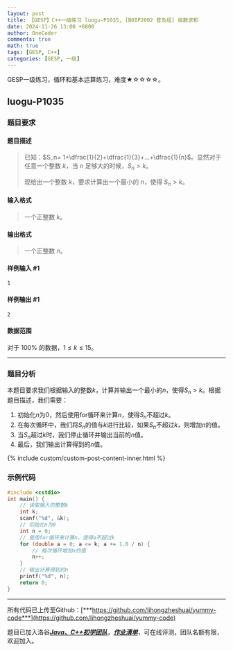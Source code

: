 ```yaml
---
layout: post
title: 【GESP】C++一级练习 luogu-P1035, [NOIP2002 普及组] 级数求和
date: 2024-11-26 13:00 +0800
author: OneCoder
comments: true
math: true
tags: [GESP, C++]
categories: [GESP, 一级]
---
```

GESP一级练习，循环和基本运算练习，难度★☆☆☆☆。

<!--more-->

## luogu-P1035

### 题目要求

#### 题目描述

>已知：$S_n= 1+\dfrac{1}{2}+\dfrac{1}{3}+…+\dfrac{1}{n}$。显然对于任意一个整数 $k$，当 $n$ 足够大的时候，$S_n>k$。
>
>现给出一个整数 $k$，要求计算出一个最小的 $n$，使得 $S_n>k$。

#### 输入格式

>一个正整数 $k$。

#### 输出格式

>一个正整数 $n$。

#### 样例输入 #1

```console
1
```

#### 样例输出 #1

```console
2
```

#### 数据范围

对于 $100\%$ 的数据，$1\le k \le 15$。

---

### 题目分析

本题目要求我们根据输入的整数$k$，计算并输出一个最小的$n$，使得$S_n>k$。根据题目描述，我们需要：

1. 初始化$n$为0，然后使用for循环来计算$n$，使得$S_n$不超过$k$。
2. 在每次循环中，我们将$S_n$的值与$k$进行比较，如果$S_n$不超过$k$，则增加$n$的值。
3. 当$S_n$超过$k$时，我们停止循环并输出当前的$n$值。
4. 最后，我们输出计算得到的$n$值。

{% include custom/custom-post-content-inner.html %}

### 示例代码

```cpp
#include <cstdio>
int main() {
    // 读取输入的整数k
    int k;
    scanf("%d", &k);
    // 初始化n为0
    int n = 0;
    // 使用for循环来计算n，使得a不超过k
    for (double a = 0; a <= k; a += 1.0 / n) {
        // 每次循环增加n的值
        n++;
    }
    // 输出计算得到的n
    printf("%d", n);
    return 0;
}
```

---

所有代码已上传至Github：[***https://github.com/lihongzheshuai/yummy-code***](https://github.com/lihongzheshuai/yummy-code)

题目已加入洛谷[***Java、C++初学团队***](https://www.luogu.com.cn/team/92228)，[***作业清单***](https://www.luogu.com.cn/team/92228#homework)，可在线评测，团队名额有限，欢迎加入。
